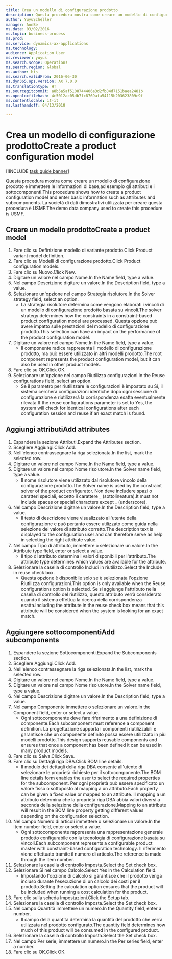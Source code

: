 ```yaml
--- 
title: Crea un modello di configurazione prodotto
description: Questa procedura mostra come creare un modello di configurazione prodotto e immettere le informazioni di base,ad esempio gli attributi e i sottocomponenti.
author: YuyuScheller
manager: AnnBe
ms.date: 03/02/2016
ms.topic: business-process
ms.prod: 
ms.service: dynamics-ax-applications
ms.technology: 
audience: Application User
ms.reviewer: yuyus
ms.search.scope: Operations
ms.search.region: Global
ms.author: bis
ms.search.validFrom: 2016-06-30
ms.dyn365.ops.version: AX 7.0.0
ms.translationtype: HT
ms.sourcegitcommit: a8b5a5af5108744406a3d2fb84d7151baea2481b
ms.openlocfilehash: 4c5012ac05db7fc8769afa54115b203623809c9f
ms.contentlocale: it-it
ms.lasthandoff: 04/13/2018

---
```

# <a name="create-a-product-configuration-model"></a><span data-ttu-id="f86fb-103">Crea un modello di configurazione prodotto</span><span class="sxs-lookup"><span data-stu-id="f86fb-103">Create a product configuration model</span></span>

[!INCLUDE [task guide banner](../../includes/task-guide-banner.md)]

<span data-ttu-id="f86fb-104">Questa procedura mostra come creare un modello di configurazione prodotto e immettere le informazioni di base,ad esempio gli attributi e i sottocomponenti.</span><span class="sxs-lookup"><span data-stu-id="f86fb-104">This procedure shows how to create a product configuration model and enter basic information such as attributes and subcomponents.</span></span> <span data-ttu-id="f86fb-105">La società di dati dimostrativi utilizzata per creare questa procedura è USMF.</span><span class="sxs-lookup"><span data-stu-id="f86fb-105">The demo data company used to create this procedure is USMF.</span></span>


## <a name="create-a-product-model"></a><span data-ttu-id="f86fb-106">Creare un modello prodotto</span><span class="sxs-lookup"><span data-stu-id="f86fb-106">Create a product model</span></span>
1. <span data-ttu-id="f86fb-107">Fare clic su Definizione modello di variante prodotto.</span><span class="sxs-lookup"><span data-stu-id="f86fb-107">Click Product variant model definition.</span></span>
2. <span data-ttu-id="f86fb-108">Fare clic su Modelli di configurazione prodotto.</span><span class="sxs-lookup"><span data-stu-id="f86fb-108">Click Product configuration models.</span></span>
3. <span data-ttu-id="f86fb-109">Fare clic su Nuovo.</span><span class="sxs-lookup"><span data-stu-id="f86fb-109">Click New.</span></span>
4. <span data-ttu-id="f86fb-110">Digitare un valore nel campo Nome.</span><span class="sxs-lookup"><span data-stu-id="f86fb-110">In the Name field, type a value.</span></span>
5. <span data-ttu-id="f86fb-111">Nel campo Descrizione digitare un valore.</span><span class="sxs-lookup"><span data-stu-id="f86fb-111">In the Description field, type a value.</span></span>
6. <span data-ttu-id="f86fb-112">Selezionare un'opzione nel campo Strategia risolutore.</span><span class="sxs-lookup"><span data-stu-id="f86fb-112">In the Solver strategy field, select an option.</span></span>
    * <span data-ttu-id="f86fb-113">La strategia risolutore determina come vengono elaborati i vincoli di un modello di configurazione prodotto basata su vincoli.</span><span class="sxs-lookup"><span data-stu-id="f86fb-113">The solver strategy determines how the constraints in a constraint-based product configuration model are processed.</span></span> <span data-ttu-id="f86fb-114">Questa opzione può avere impatto sulle prestazioni del modello di configurazione prodotto.</span><span class="sxs-lookup"><span data-stu-id="f86fb-114">This selection can have an impact on the performance of the product configuration model.</span></span>  
7. <span data-ttu-id="f86fb-115">Digitare un valore nel campo Nome.</span><span class="sxs-lookup"><span data-stu-id="f86fb-115">In the Name field, type a value.</span></span>
    * <span data-ttu-id="f86fb-116">Il componente radice rappresenta il modello di configurazione prodotto, ma può essere utilizzato in altri modelli prodotto.</span><span class="sxs-lookup"><span data-stu-id="f86fb-116">The root component represents the product configuration model, but it can also be used in other product models.</span></span>  
8. <span data-ttu-id="f86fb-117">Fare clic su OK.</span><span class="sxs-lookup"><span data-stu-id="f86fb-117">Click OK.</span></span>
9. <span data-ttu-id="f86fb-118">Selezionare un'opzione nel campo Riutilizza configurazioni.</span><span class="sxs-lookup"><span data-stu-id="f86fb-118">In the Reuse configurations field, select an option.</span></span>
    * <span data-ttu-id="f86fb-119">Se il parametro per riutilizzare le configurazioni è impostato su Sì, il sistema cercherà configurazioni identiche dopo ogni sessione di configurazione e riutilizzerà la corrispondenza esatta eventualmente rilevata.</span><span class="sxs-lookup"><span data-stu-id="f86fb-119">If the reuse configurations parameter is set to Yes, the system will check for identical configurations after each configuration session and reuse if an exact match is found.</span></span>  

## <a name="add-attributes"></a><span data-ttu-id="f86fb-120">Aggiungi attributi</span><span class="sxs-lookup"><span data-stu-id="f86fb-120">Add attributes</span></span>
1. <span data-ttu-id="f86fb-121">Espandere la sezione Attributi.</span><span class="sxs-lookup"><span data-stu-id="f86fb-121">Expand the Attributes section.</span></span>
2. <span data-ttu-id="f86fb-122">Scegliere Aggiungi.</span><span class="sxs-lookup"><span data-stu-id="f86fb-122">Click Add.</span></span>
3. <span data-ttu-id="f86fb-123">Nell'elenco contrassegnare la riga selezionata.</span><span class="sxs-lookup"><span data-stu-id="f86fb-123">In the list, mark the selected row.</span></span>
4. <span data-ttu-id="f86fb-124">Digitare un valore nel campo Nome.</span><span class="sxs-lookup"><span data-stu-id="f86fb-124">In the Name field, type a value.</span></span>
5. <span data-ttu-id="f86fb-125">Digitare un valore nel campo Nome risolutore.</span><span class="sxs-lookup"><span data-stu-id="f86fb-125">In the Solver name field, type a value.</span></span>
    * <span data-ttu-id="f86fb-126">Il nome risolutore viene utilizzato dal risolutore vincolo della configurazione prodotto.</span><span class="sxs-lookup"><span data-stu-id="f86fb-126">The Solver name is used by the constraint solver of the product configurator.</span></span> <span data-ttu-id="f86fb-127">Non deve includere spazi o caratteri speciali, eccetto il carattere _ (sottolineatura).</span><span class="sxs-lookup"><span data-stu-id="f86fb-127">It must not include spaces or special characters except _ (underscore).</span></span>  
6. <span data-ttu-id="f86fb-128">Nel campo Descrizione digitare un valore.</span><span class="sxs-lookup"><span data-stu-id="f86fb-128">In the Description field, type a value.</span></span>
    * <span data-ttu-id="f86fb-129">Il testo di descrizione viene visualizzato all'utente della configurazione e può pertanto essere utilizzato come guida nella selezione del valore di attributo corretto.</span><span class="sxs-lookup"><span data-stu-id="f86fb-129">The description text is displayed to the configuration user and can therefore serve as help in selecting the right attribute value.</span></span>  
7. <span data-ttu-id="f86fb-130">Nel campo Tipo di attributo, immettere o selezionare un valore.</span><span class="sxs-lookup"><span data-stu-id="f86fb-130">In the Attribute type field, enter or select a value.</span></span>
    * <span data-ttu-id="f86fb-131">Il tipo di attributo determina i valori disponibili per l'attributo.</span><span class="sxs-lookup"><span data-stu-id="f86fb-131">The attribute type determines which values are available for the attribute.</span></span>  
8. <span data-ttu-id="f86fb-132">Selezionare la casella di controllo Includi in riutilizzo.</span><span class="sxs-lookup"><span data-stu-id="f86fb-132">Select the Include in reuse check box.</span></span>
    * <span data-ttu-id="f86fb-133">Questa opzione è disponibile solo se è selezionata l'opzione Riutilizza configurazioni.</span><span class="sxs-lookup"><span data-stu-id="f86fb-133">This option is only available when the Reuse configurations option is selected.</span></span> <span data-ttu-id="f86fb-134">Se si aggiunge l'attributo nella casella di controllo del riutilizzo, questo attributo verrà considerato quando il sistema effettua la ricerca della corrispondenza esatta.</span><span class="sxs-lookup"><span data-stu-id="f86fb-134">Including the attribute in the reuse check box means that this attribute will be considered when the system is looking for an exact match.</span></span>  

## <a name="add-subcomponents"></a><span data-ttu-id="f86fb-135">Aggiungere sottocomponenti</span><span class="sxs-lookup"><span data-stu-id="f86fb-135">Add subcomponents</span></span>
1. <span data-ttu-id="f86fb-136">Espandere la sezione Sottocomponenti.</span><span class="sxs-lookup"><span data-stu-id="f86fb-136">Expand the Subcomponents section.</span></span>
2. <span data-ttu-id="f86fb-137">Scegliere Aggiungi.</span><span class="sxs-lookup"><span data-stu-id="f86fb-137">Click Add.</span></span>
3. <span data-ttu-id="f86fb-138">Nell'elenco contrassegnare la riga selezionata.</span><span class="sxs-lookup"><span data-stu-id="f86fb-138">In the list, mark the selected row.</span></span>
4. <span data-ttu-id="f86fb-139">Digitare un valore nel campo Nome.</span><span class="sxs-lookup"><span data-stu-id="f86fb-139">In the Name field, type a value.</span></span>
5. <span data-ttu-id="f86fb-140">Digitare un valore nel campo Nome risolutore.</span><span class="sxs-lookup"><span data-stu-id="f86fb-140">In the Solver name field, type a value.</span></span>
6. <span data-ttu-id="f86fb-141">Nel campo Descrizione digitare un valore.</span><span class="sxs-lookup"><span data-stu-id="f86fb-141">In the Description field, type a value.</span></span>
7. <span data-ttu-id="f86fb-142">Nel campo Componente immettere o selezionare un valore.</span><span class="sxs-lookup"><span data-stu-id="f86fb-142">In the Component field, enter or select a value.</span></span>
    * <span data-ttu-id="f86fb-143">Ogni sottocomponente deve fare riferimento a una definizione di componente.</span><span class="sxs-lookup"><span data-stu-id="f86fb-143">Each subcomponent must reference a component definition.</span></span> <span data-ttu-id="f86fb-144">La progettazione supporta i componenti riutilizzabili e garantisce che un componente definito possa essere utilizzato in più modelli prodotto.</span><span class="sxs-lookup"><span data-stu-id="f86fb-144">This design supports reusable components and ensures that once a component has been defined it can be used in many product models.</span></span>  
8. <span data-ttu-id="f86fb-145">Fare clic su Salva.</span><span class="sxs-lookup"><span data-stu-id="f86fb-145">Click Save.</span></span>
9. <span data-ttu-id="f86fb-146">Fare clic su Dettagli riga DBA.</span><span class="sxs-lookup"><span data-stu-id="f86fb-146">Click BOM line details.</span></span>
    * <span data-ttu-id="f86fb-147">Il modulo dei dettagli della riga DBA consente all'utente di selezionare le proprietà richieste per il sottocomponente.</span><span class="sxs-lookup"><span data-stu-id="f86fb-147">The BOM line details form enables the user to select the required properties for the subcomponent.</span></span> <span data-ttu-id="f86fb-148">Per ogni proprietà può essere specificato un valore fisso o sottoposto al mapping a un attributo.</span><span class="sxs-lookup"><span data-stu-id="f86fb-148">Each property can be given a fixed value or mapped to an attribute.</span></span> <span data-ttu-id="f86fb-149">Il mapping a un attributo determina che la proprietà riga DBA abbia valori diversi a seconda della selezione della configurazione.</span><span class="sxs-lookup"><span data-stu-id="f86fb-149">Mapping to an attribute will result in the BOM line property getting different values depending on the configuration selection.</span></span>  
10. <span data-ttu-id="f86fb-150">Nel campo Numero di articoli immettere o selezionare un valore.</span><span class="sxs-lookup"><span data-stu-id="f86fb-150">In the Item number field, enter or select a value.</span></span>
    * <span data-ttu-id="f86fb-151">Ogni sottocomponente rappresenta una rappresentazione generale prodotto configurabile con la tecnologia di configurazione basata su vincoli.</span><span class="sxs-lookup"><span data-stu-id="f86fb-151">Each subcomponent represents a configurable product master with constraint-based configuration technology.</span></span> <span data-ttu-id="f86fb-152">Il riferimento viene effettuato tramite il numero di articolo.</span><span class="sxs-lookup"><span data-stu-id="f86fb-152">The reference is made through the item number.</span></span>  
11. <span data-ttu-id="f86fb-153">Selezionare la casella di controllo Imposta.</span><span class="sxs-lookup"><span data-stu-id="f86fb-153">Select the Set check box.</span></span>
12. <span data-ttu-id="f86fb-154">Selezionare Sì nel campo Calcolo.</span><span class="sxs-lookup"><span data-stu-id="f86fb-154">Select Yes in the Calculation field.</span></span>
    * <span data-ttu-id="f86fb-155">Impostando l'opzione di calcolo si garantisce che il prodotto venga incluso durante l'esecuzione di un calcolo dei costi per il prodotto.</span><span class="sxs-lookup"><span data-stu-id="f86fb-155">Setting the calculation option ensures that the product will be included when running a cost calculation for the product.</span></span>  
13. <span data-ttu-id="f86fb-156">Fare clic sulla scheda Impostazioni.</span><span class="sxs-lookup"><span data-stu-id="f86fb-156">Click the Setup tab.</span></span>
14. <span data-ttu-id="f86fb-157">Selezionare la casella di controllo Imposta.</span><span class="sxs-lookup"><span data-stu-id="f86fb-157">Select the Set check box.</span></span>
15. <span data-ttu-id="f86fb-158">Nel campo Quantità immettere un numero.</span><span class="sxs-lookup"><span data-stu-id="f86fb-158">In the Quantity field, enter a number.</span></span>
    * <span data-ttu-id="f86fb-159">Il campo della quantità determina la quantità del prodotto che verrà utilizzata nel prodotto configurato.</span><span class="sxs-lookup"><span data-stu-id="f86fb-159">The quantity field determines how much of this product will be consumed in the configured product.</span></span>  
16. <span data-ttu-id="f86fb-160">Selezionare la casella di controllo Imposta.</span><span class="sxs-lookup"><span data-stu-id="f86fb-160">Select the Set check box.</span></span>
17. <span data-ttu-id="f86fb-161">Nel campo Per serie, immettere un numero.</span><span class="sxs-lookup"><span data-stu-id="f86fb-161">In the Per series field, enter a number.</span></span>
18. <span data-ttu-id="f86fb-162">Fare clic su OK.</span><span class="sxs-lookup"><span data-stu-id="f86fb-162">Click OK.</span></span>


